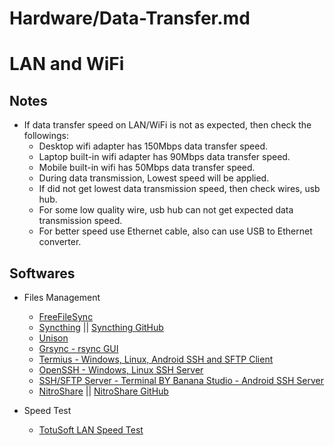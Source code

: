 # Hardware/Data-Transfer.md

# LAN and WiFi

## Notes

* If data transfer speed on LAN/WiFi is not as expected, then check the followings:
  * Desktop wifi adapter has 150Mbps data transfer speed.
  * Laptop built-in wifi adapter has 90Mbps data transfer speed.
  * Mobile built-in wifi has 50Mbps data transfer speed.
  * During data transmission, Lowest speed will be applied.
  * If did not get lowest data transmission speed, then check wires, usb hub.
  * For some low quality wire, usb hub can not get expected data transmission speed.
  * For better speed use Ethernet cable, also can use USB to Ethernet converter.

## Softwares

* Files Management
  * [FreeFileSync](https://freefilesync.org/)
  * [Syncthing](https://syncthing.net/) || [Syncthing GitHub](https://github.com/syncthing/syncthing)
  * [Unison](https://github.com/bcpierce00/unison)
  * [Grsync - rsync GUI](http://www.opbyte.it/grsync/)
  * [Termius - Windows, Linux, Android SSH and SFTP Client](https://termius.com/)
  * [OpenSSH - Windows, Linux SSH Server](https://www.openssh.com/)
  * [SSH/SFTP Server - Terminal BY Banana Studio - Android SSH Server](https://play.google.com/store/apps/details?id=net.xnano.android.sshserver)
  * [NitroShare](https://nitroshare.net/) || [NitroShare GitHub](https://github.com/nitroshare/nitroshare-desktop)

* Speed Test
  * [TotuSoft LAN Speed Test](https://totusoft.com/lanspeed)
